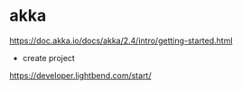 # akka

https://doc.akka.io/docs/akka/2.4/intro/getting-started.html

- create project

https://developer.lightbend.com/start/
